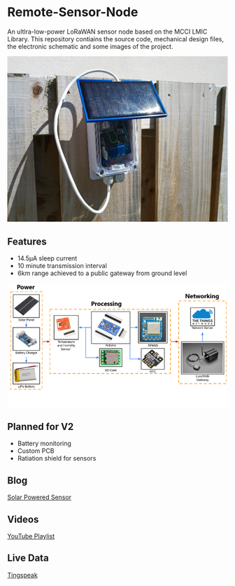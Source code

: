 # Remote-Sensor-Node
An ultlra-low-power LoRaWAN sensor node based on the MCCI LMIC Library. This repository contiains the source code, mechanical design files, the electronic schematic and some images of the project.

![Sensor Outdoors](./Images/Sensror%20node%20outdoors.jpg)

## Features
- 14.5μA sleep current
- 10 minute transmission interval
- 6km range achieved to a public gateway from ground level

![Project Overview](https://github.com/hollop90/Remote-Sensor-Node/blob/LoraWAN/Images/Project%20Overview%203.png?raw=true)

## Planned for V2
- Battery monitoring
- Custom PCB
- Ratiation shield for sensors
## Blog
[Solar Powered Sensor](https://ugo-uzoukwu.blogspot.com/)

## Videos
[YouTube Playlist](https://www.youtube.com/playlist?list=PLkDD2GJCGW-Zxzu5pHdPQPp9Yhqgw_unU)

## Live Data
[Tingspeak](https://thingspeak.com/channels/1655776/)